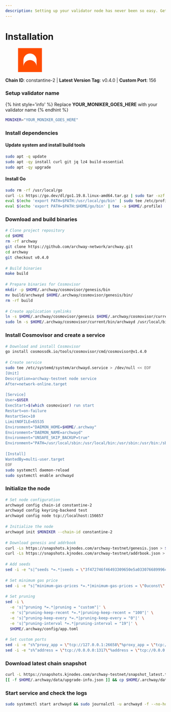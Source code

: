 ```yaml
---
description: Setting up your validator node has never been so easy. Get your validator running in minutes by following step by step instructions.
---
```


# Installation

<figure><img src="https://raw.githubusercontent.com/kj89/cosmos-images/main/logos/archway.png" alt=""><figcaption></figcaption></figure>

**Chain ID**: constantine-2 | **Latest Version Tag**: v0.4.0 | **Custom Port**: 156

### Setup validator name

{% hint style='info' %}
Replace **YOUR_MONIKER_GOES_HERE** with your validator name
{% endhint %}

```bash
MONIKER="YOUR_MONIKER_GOES_HERE"
```

### Install dependencies

#### Update system and install build tools

```bash
sudo apt -q update
sudo apt -qy install curl git jq lz4 build-essential
sudo apt -qy upgrade
```

#### Install Go

```bash
sudo rm -rf /usr/local/go
curl -Ls https://go.dev/dl/go1.19.8.linux-amd64.tar.gz | sudo tar -xzf - -C /usr/local
eval $(echo 'export PATH=$PATH:/usr/local/go/bin' | sudo tee /etc/profile.d/golang.sh)
eval $(echo 'export PATH=$PATH:$HOME/go/bin' | tee -a $HOME/.profile)
```

### Download and build binaries

```bash
# Clone project repository
cd $HOME
rm -rf archway
git clone https://github.com/archway-network/archway.git
cd archway
git checkout v0.4.0

# Build binaries
make build

# Prepare binaries for Cosmovisor
mkdir -p $HOME/.archway/cosmovisor/genesis/bin
mv build/archwayd $HOME/.archway/cosmovisor/genesis/bin/
rm -rf build

# Create application symlinks
ln -s $HOME/.archway/cosmovisor/genesis $HOME/.archway/cosmovisor/current
sudo ln -s $HOME/.archway/cosmovisor/current/bin/archwayd /usr/local/bin/archwayd
```

### Install Cosmovisor and create a service

```bash
# Download and install Cosmovisor
go install cosmossdk.io/tools/cosmovisor/cmd/cosmovisor@v1.4.0

# Create service
sudo tee /etc/systemd/system/archwayd.service > /dev/null << EOF
[Unit]
Description=archway-testnet node service
After=network-online.target

[Service]
User=$USER
ExecStart=$(which cosmovisor) run start
Restart=on-failure
RestartSec=10
LimitNOFILE=65535
Environment="DAEMON_HOME=$HOME/.archway"
Environment="DAEMON_NAME=archwayd"
Environment="UNSAFE_SKIP_BACKUP=true"
Environment="PATH=/usr/local/sbin:/usr/local/bin:/usr/sbin:/usr/bin:/sbin:/bin:/usr/games:/usr/local/games:/snap/bin:$HOME/.archway/cosmovisor/current/bin"

[Install]
WantedBy=multi-user.target
EOF
sudo systemctl daemon-reload
sudo systemctl enable archwayd
```

### Initialize the node

```bash
# Set node configuration
archwayd config chain-id constantine-2
archwayd config keyring-backend test
archwayd config node tcp://localhost:156657

# Initialize the node
archwayd init $MONIKER --chain-id constantine-2

# Download genesis and addrbook
curl -Ls https://snapshots.kjnodes.com/archway-testnet/genesis.json > $HOME/.archway/config/genesis.json
curl -Ls https://snapshots.kjnodes.com/archway-testnet/addrbook.json > $HOME/.archway/config/addrbook.json

# Add seeds
sed -i -e "s|^seeds *=.*|seeds = \"3f472746f46493309650e5a033076689996c8881@archway-testnet.rpc.kjnodes.com:156659\"|" $HOME/.archway/config/config.toml

# Set minimum gas price
sed -i -e "s|^minimum-gas-prices *=.*|minimum-gas-prices = \"0uconst\"|" $HOME/.archway/config/app.toml

# Set pruning
sed -i \
  -e 's|^pruning *=.*|pruning = "custom"|' \
  -e 's|^pruning-keep-recent *=.*|pruning-keep-recent = "100"|' \
  -e 's|^pruning-keep-every *=.*|pruning-keep-every = "0"|' \
  -e 's|^pruning-interval *=.*|pruning-interval = "19"|' \
  $HOME/.archway/config/app.toml

# Set custom ports
sed -i -e "s%^proxy_app = \"tcp://127.0.0.1:26658\"%proxy_app = \"tcp://127.0.0.1:156658\"%; s%^laddr = \"tcp://127.0.0.1:26657\"%laddr = \"tcp://127.0.0.1:156657\"%; s%^pprof_laddr = \"localhost:6060\"%pprof_laddr = \"localhost:156060\"%; s%^laddr = \"tcp://0.0.0.0:26656\"%laddr = \"tcp://0.0.0.0:156656\"%; s%^prometheus_listen_addr = \":26660\"%prometheus_listen_addr = \":156660\"%" $HOME/.archway/config/config.toml
sed -i -e "s%^address = \"tcp://0.0.0.0:1317\"%address = \"tcp://0.0.0.0:156317\"%; s%^address = \":8080\"%address = \":156080\"%; s%^address = \"0.0.0.0:9090\"%address = \"0.0.0.0:156090\"%; s%^address = \"0.0.0.0:9091\"%address = \"0.0.0.0:156091\"%; s%:8545%:156545%; s%:8546%:156546%; s%:6065%:156065%" $HOME/.archway/config/app.toml
```

### Download latest chain snapshot

```bash
curl -L https://snapshots.kjnodes.com/archway-testnet/snapshot_latest.tar.lz4 | tar -Ilz4 -xf - -C $HOME/.archway
[[ -f $HOME/.archway/data/upgrade-info.json ]] && cp $HOME/.archway/data/upgrade-info.json $HOME/.archway/cosmovisor/genesis/upgrade-info.json
```

### Start service and check the logs

```bash
sudo systemctl start archwayd && sudo journalctl -u archwayd -f --no-hostname -o cat
```
